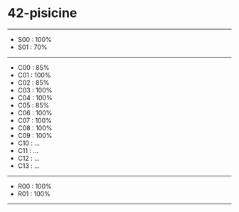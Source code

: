 # 42-pisicine
--------------------
- S00 : 100%
- S01 : 70%
--------------------
- C00 : 85%
- C01 : 100%
- C02 : 85%
- C03 : 100%
- C04 : 100%
- C05 : 85%
- C06 : 100%
- C07 : 100%
- C08 : 100%
- C09 : 100%
- C10 : ...
- C11 : ...
- C12 : ...
- C13 : ...
--------------------
- R00 : 100%
- R01 : 100%
--------------------
